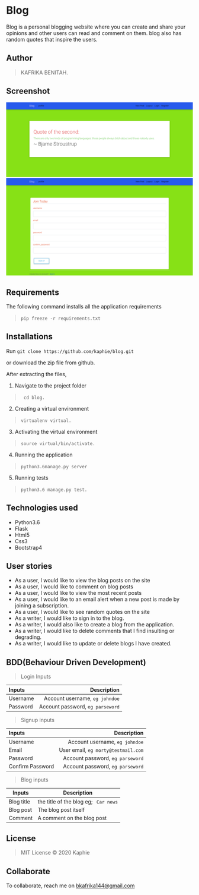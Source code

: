 # Blog
Blog is a personal blogging website where you can create and share your opinions and other users can read and comment on them. blog also has random quotes that inspire the users. 

## Author
> KAFRIKA BENITAH.


## Screenshot
<img src="https://github.com/kaphie/Blog/blob/master/app/static/assests/screencapture-blog718-herokuapp-home-2020-05-12-17_22_30.png">

<img src="https://github.com/kaphie/Blog/blob/master/app/static/assests/screencapture-blog718-herokuapp-signup-2020-05-12-17_21_52.png">


## Requirements

The following command installs all the application requirements
>``pip freeze -r requirements.txt``


## Installations

Run 
``git clone https://github.com/kaphie/blog.git``

or download the zip file from github.

After extracting the files, 

1. Navigate to the project folder
>`` cd blog.`` 

2. Creating a virtual environment
>``virtualenv virtual.``

3. Activating the virtual environment
>``source virtual/bin/activate.``

4. Running the application
>``python3.6manage.py server``

5. Running tests

 > ``python3.6 manage.py test.``


## Technologies used
* Python3.6
* Flask
* Html5
* Css3
* Bootstrap4


## User stories
* As a user, I would like to view the blog posts on the site
* As a user, I would like to comment on blog posts
* As a user, I would like to view the most recent posts
* As a user, I would like to an email alert when a new post is made by joining a subscription.
* As a user, I would like to see random quotes on the site
* As a writer, I would like to sign in to the blog.
* As a writer, I would also like to create a blog from the application.
* As a writer, I would like to delete comments that I find insulting or degrading.
* As a writer, I would like to update or delete blogs I have created.

## BDD(Behaviour Driven Development)
>Login Inputs

| Inputs |  Description |
| :---         |          ---: |
| Username  | Account username, ``eg johndoe``|
| Password  | Account password, ``eg parseword``|

>Signup inputs

| Inputs |  Description |
| :---         |          ---: |
| Username  | Account username, ``eg johndoe``|
| Email  | User email, ``eg morty@testmail.com``|
| Password  | Account password, ``eg parseword``|
| Confirm Password  | Account password, ``eg parseword``|

> Blog inputs

| Inputs | Description  |
|---|---|
|  Blog title | the title of the blog eg; `` Car news``  |
|  Blog post| The blog post itself|
| Comment| A comment on the blog post|



## License
> MIT License &copy; 2020 Kaphie

## Collaborate
To collaborate, reach me on [bkafrika144@gmail.com]()
